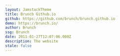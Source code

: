 ```yaml
---
layout: JamstackTheme
title: Brunch Github.io
github: https://github.com/brunch/brunch.github.io
demo: https://brunch.io/
author: Brunch
ssg: Brunch
date: 2011-01-27T12:07:06.000Z
description: The website
stale: false
---
```


